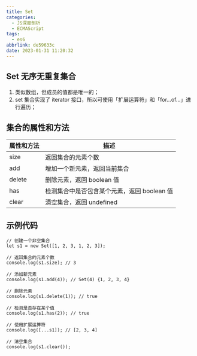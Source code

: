 ```yaml
---
title: Set
categories:
  - JS深度剖析
  - ECMAScript
tags:
  - es6
abbrlink: de59633c
date: 2023-01-31 11:20:32
---
```


## 	Set 无序无重复集合
1. 类似数组，但成员的值都是唯一的；
2. set 集合实现了 iterator 接口，所以可使用「扩展运算符」和「for…of…」进行遍历；

## 集合的属性和方法
|属性和方法|描述|
|-----|-----|
|size 	|返回集合的元素个数|
|add 	|增加一个新元素，返回当前集合|
|delete 	|删除元素，返回 boolean 值|
|has 	|检测集合中是否包含某个元素，返回 boolean 值|
|clear 	|清空集合，返回 undefined|

## 示例代码
```JS
// 创建一个非空集合
let s1 = new Set([1, 2, 3, 1, 2, 3]);

// 返回集合的元素个数
console.log(s1.size); // 3

// 添加新元素
console.log(s1.add(4)); // Set(4) {1, 2, 3, 4}

// 删除元素
console.log(s1.delete(1)); // true

// 检测是否存在某个值
console.log(s1.has(2)); // true

// 使用扩展运算符
console.log([...s1]); // [2, 3, 4]

// 清空集合
console.log(s1.clear());
```